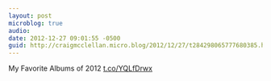 ```yaml
---
layout: post
microblog: true
audio: 
date: 2012-12-27 09:01:55 -0500
guid: http://craigmcclellan.micro.blog/2012/12/27/t284298065777680385.html
---
```

My Favorite Albums of 2012 [t.co/YQLfDrwx](http://t.co/YQLfDrwx)
